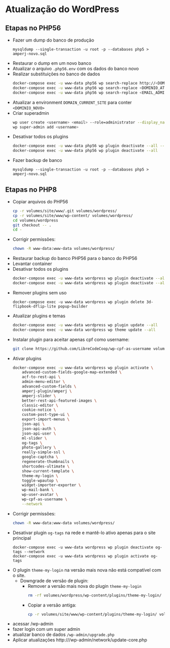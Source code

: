 # Atualização do WordPress

## Etapas no PHP56

* Fazer um dump do banco de produção
  ```
  mysqldump --single-transaction -u root -p --databases php5 > amperj-novo.sql
  ```
* Restaurar o dump em um novo banco
* Atualizar o arquivo `.php56.env` com os dados do banco novo
* Realizar substituições no banco de dados
  ```bash
  docker-compose exec -u www-data php56 wp search-replace http://<DOMINIO_ATUAL> https://<DOMINIO_NOVO> --all-tables
  docker-compose exec -u www-data php56 wp search-replace <DOMINIO_ATUAL> <DOMINIO_NOVO> --all-tables
  docker-compose exec -u www-data php56 wp search-replace <EMAIL_ADMIN_ATUAL> <EMAIL_ADMIN_NOVO> --all-tables
  ```
* Atualizar a environment `DOMAIN_CURRENT_SITE` para conter `<DOMINIO_NOVO>`
* Criar superadmin
  ```bash
  wp user create <username> <email> --role=administrator --display_name=<displayname> --user_pass=<password>
  wp super-admin add <username>
  ```
* Desativar todos os plugins
  ```bash
  docker-compose exec -u www-data php56 wp plugin deactivate --all --network
  docker-compose exec -u www-data php56 wp plugin deactivate --all
  ```
* Fazer backup de banco
  ```
  mysqldump --single-transaction -u root -p --databases php5 > amperj-novo.sql
  ```

## Etapas no PHP8
* Copiar arquivos do PHP56
  ```bash
  cp -r volumes/site/www/.git volumes/wordpress/
  cp -r volumes/site/www/wp-content/ volumes/wordpress/
  cd volumes/wordpress
  git checkout -- .
  cd -
  ```
* Corrigir permissões:
  ```bash
  chown -R www-data:www-data volumes/wordpress/
  ```
* Restaurar backup do banco PHP56 para o banco do PHP56
* Levantar container
* Desativar todos os plugins
  ```bash
  docker-compose exec -u www-data wordpress wp plugin deactivate --all --network
  docker-compose exec -u www-data wordpress wp plugin deactivate --all
  ```
* Remover plugins sem uso
  ```
  docker-compose exec -u www-data wordpress wp plugin delete 3d-flipbook-dflip-lite popup-builder
  ```
* Atualizar plugins e temas
  ```bash
  docker-compose exec -u www-data wordpress wp plugin update --all
  docker-compose exec -u www-data wordpress wp theme update --all
  ```
* Instalar plugin para aceitar apenas cpf como username:
  ```bash
  git clone https://github.com/LibreCodeCoop/wp-cpf-as-username volumes/wordpress/wp-content/plugins/wp-cpf-as-username
  ```
* Ativar plugins
  ```bash
  docker-compose exec -u www-data wordpress wp plugin activate \
      advanced-custom-fields-google-map-extended \
      acf-to-rest-api \
      admin-menu-editor \
      advanced-custom-fields \
      amperj-plugin/amperj \
      amperj-slider \
      better-rest-api-featured-images \
      classic-editor \
      cookie-notice \
      custom-post-type-ui \
      export-import-menus \
      json-api \
      json-api-auth \
      json-api-user \
      ml-slider \
      og-tags \
      photo-gallery \
      really-simple-ssl \
      google-captcha \
      regenerate-thumbnails \
      shortcodes-ultimate \
      show-current-template \
      theme-my-login \
      toggle-wpautop \
      widget-importer-exporter \
      wp-mail-bank \
      wp-user-avatar \
      wp-cpf-as-username \
      --network
  ```
* Corrigir permissões:
  ```bash
  chown -R www-data:www-data volumes/wordpress/
  ```
* Desativar plugin `og-tags` na rede e mantê-lo ativo apenas para o site principal
  ```
  docker-compose exec -u www-data wordpress wp plugin deactivate og-tags --network
  docker-compose exec -u www-data wordpress wp plugin activate og-tags
  ```
* O plugin `theme-my-login` na versão mais nova não está compatível com o site.
  * Downgrade de versão de plugin:
    * Remover a versão mais nova do plugin `theme-my-login`
      ```bash
      rm -rf volumes/wordpress/wp-content/plugins/theme-my-login/
      ```
    * Copiar a versão antiga:
      ```bash
      cp -r volumes/site/www/wp-content/plugins/theme-my-login/ volumes/wordpress/wp-content/plugins/theme-my-login/
      ```
* acessar /wp-admin
* fazer login com um super admin
* atualizar banco de dados
  `/wp-admin/upgrade.php`
* Aplicar atualizações
  http://<URL>/wp-admin/network/update-core.php